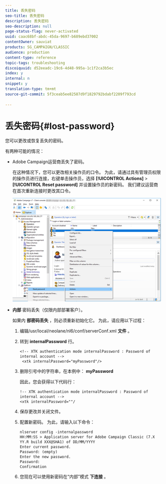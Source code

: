 ```yaml
---
title: 丢失密码
seo-title: 丢失密码
description: 丢失密码
seo-description: null
page-status-flag: never-activated
uuid: caac68bf-abdc-45da-9697-b689ebd37002
contentOwner: sauviat
products: SG_CAMPAIGN/CLASSIC
audience: production
content-type: reference
topic-tags: troubleshooting
discoiquuid: d52eeadc-19c6-4d48-995a-1c1f2ca3b5ec
index: y
internal: n
snippet: y
translation-type: tm+mt
source-git-commit: 5f3ceab5ee82587d9f1829792bdabf2209f793cd

---
```



# 丢失密码{#lost-password}

您可以更改或恢复丢失的密码。

有两种可能的情况：

* Adobe Campaign运营商丢失了密码。

   在这种情况下，您可以更改相关操作员的口令。 为此，请通过具有管理员权限的操作员进行连接，右键单击操作员，选择 **[!UICONTROL Actions]** > **[!UICONTROL Reset password]** 并设置操作员的新密码。 我们建议运营商在首次重新连接时更改其口令。

   ![](assets/operator-passwd.png)

* **内部** 密码丢失（仅限内部部署客户）。

   如果内 **部密码丢失** ，则必须重新初始化它。 为此，请应用以下过程：

   1. 编辑/usr/local/neolane/nl6/conf/serverConf.xml **文件** 。
   1. 转到 **internalPassword** 行。

      ```
      <!-- XTK authentication mode internalPassword : Password of internal account -->
       <xtk internalPassword="myPassword"/>
      ```

   1. 删除引号中的字符串，在本例中： **myPassword**

      因此，您会获得以下代码行：

      ```
      !-- XTK authentication mode internalPassword : Password of internal account -->
      <xtk internalPassword=""/
      ```

   1. 保存更改并关闭文件。
   1. 配置新密码。 为此，请输入以下命令：

      ```
      nlserver config -internalpassword
      HH:MM:SS > Application server for Adobe Campaign Classic (7.X YY.R build XXX@SHA1) of DD/MM/YYYY
      Enter current password.
      Password: (empty)
      Enter the new password.
      Password: 
      Confirmation 
      ```

   1. 您现在可以使用新密码在“内部”模式 **下连接** 。

